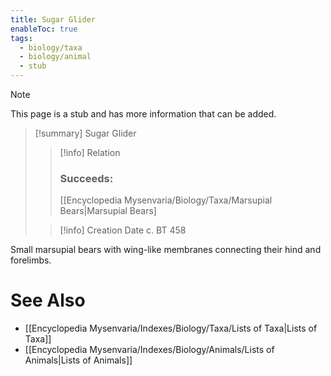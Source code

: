 ```yaml
---
title: Sugar Glider
enableToc: true
tags:
  - biology/taxa
  - biology/animal
  - stub
---
```


> [!note]
> This page is a stub and has more information that can be added.

> [!summary] Sugar Glider
> > [!info] Relation
> > ### Succeeds:
> > [[Encyclopedia Mysenvaria/Biology/Taxa/Marsupial Bears|Marsupial Bears]
>
> > [!info] Creation Date
> > c. BT 458

Small marsupial bears with wing-like membranes connecting their hind and forelimbs.

# See Also
- [[Encyclopedia Mysenvaria/Indexes/Biology/Taxa/Lists of Taxa|Lists of Taxa]]
- [[Encyclopedia Mysenvaria/Indexes/Biology/Animals/Lists of Animals|Lists of Animals]]

